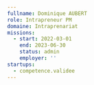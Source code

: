 ```yaml
---
fullname: Dominique AUBERT
role: Intrapreneur PM
domaine: Intraprenariat
missions:
  - start: 2022-03-01
    end: 2023-06-30
    status: admin
    employer: ''
startups:
  - competence.validee
---
```


